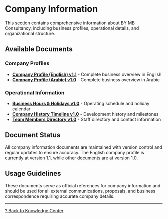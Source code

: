 # Company Information

This section contains comprehensive information about BY MB Consultancy, including business profiles, operational details, and organizational structure.

## Available Documents

### Company Profiles
- **[Company Profile (English) v1.1](./Company_Profile_English_v1.1_20250422.md)** - Complete business overview in English
- **[Company Profile (Arabic) v1.0](./Company_Profile_Arabic_v1.0_20250422.md)** - Complete business overview in Arabic

### Operational Information
- **[Business Hours & Holidays v1.0](./Business_Hours_Holidays_v1.0_20250422.md)** - Operating schedule and holiday calendar
- **[Company History Timeline v1.0](./Company_History_Timeline_v1.0_20250422.md)** - Development history and milestones
- **[Team Members Directory v1.0](./Team_Members_Directory_v1.0_20250422.md)** - Staff directory and contact information

## Document Status

All company information documents are maintained with version control and regular updates to ensure accuracy. The English company profile is currently at version 1.1, while other documents are at version 1.0.

## Usage Guidelines

These documents serve as official references for company information and should be used for all external communications, proposals, and business correspondence requiring accurate company details.

---

[? Back to Knowledge Center](../README.md)